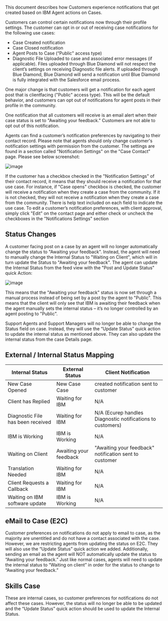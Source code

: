 This document describes how Customers experience notifications that get created based on IBM Agent actions on Cases. 

Customers can control certain notifications now through their profile settings. The customer can opt in or out of receiving case notifications for the following use cases:
* Case Created notification
* Case Closed notification
* Agent Posts to Case (“Public" access type)
* Diagnostic File Uploaded to case and associated error messages (if applicable). Files uploaded through Blue Diamond will not respect the client’s settings on receiving Diagnostic file alerts. If uploaded through Blue Diamond, Blue Diamond will send a notification until Blue Diamond is fully integrated with the Salesforce email process.

One major change is that customers will get a notification for each agent post that is clientfacing ("Public" access type). This will be the default behavior, and customers can opt out of notifications for agent posts in their profile in the community. 

One notification that all customers will receive is an email alert when their case status is set to "Awaiting your feedback." Customers are not able to opt out of this notification. 

Agents can find a customer’s notification preferences by navigating to their contact record. Please note that agents should only change customer's notification settings with permission from the customer. The settings are found in a section called "Notification Settings" on the "Case Contact" page. Please see below screenshot:

![image](https://media.github.ibm.com/user/19331/files/be28a2a6-b666-11e8-810f-760d5cb853d4)

If the customer has a checkbox checked in the "Notification Settings" of their contact record, it means that they should receive a notification for that use case. For instance, if "Case opens"
checkbox is checked, the customer will receive a notification when they create a case from the community. If it is not checked, they will not receive a notification when they create a case from the community. There is help text included on each field to indicate the use case. To edit a customer’s notification preferences, with client approval, simply click "Edit" on the contact page and either check or uncheck the checkboxes in the "Notifications Settings" section

## Status Changes
A customer facing post on a case by an agent will no longer automatically change the status to "Awaiting your feedback". Instead, the agent will need to manually change the Internal Status
to "Waiting on Client", which will in turn update the Status to "Awaiting your feedback". The agent can update the Internal Status from the feed view with the "Post and Update Status" quick Action:

![image](https://media.github.ibm.com/user/19331/files/433b544a-b665-11e8-9e55-6daa64e81155)

This means that the "Awaiting your feedback" status is now set through a manual process instead of being set by a post by the agent to "Public". This means that the client will
only see that IBM is awaiting their feedback when the agent manually sets the internal status – it’s no longer controlled by an agent posting to "Public". 

Support Agents and Support Managers will no longer be able to change the Status field on case. Instead, they will use the “Update Status” quick action to update the internal status as
mentioned above. They can also update the internal status from the case Details page.

## External / Internal Status Mapping

| Internal Status                   | External Status        | Client Notification                                        |
|-----------------------------------|------------------------|------------------------------------------------------------|
| New Case Opened                   | New Case Case          | created notification sent to customer                      |
| Client has Replied                | Waiting for IBM        | N/A                                                        |
| Diagnostic File has been received | Waiting for IBM        | N/A (Ecurep handles Diagnostic notifications to customers) |
| IBM is Working                    | IBM is Working         | N/A                                                        |
| Waiting on Client                 | Awaiting your feedback | "Awaiting your feedback" notification sent to customer     |
| Translation Needed                | Waiting for IBM        | N/A                                                        |
| Client Requests a Callback        | Waiting for IBM        | N/A                                                        |
| Waiting on IBM software update    | IBM is Working         | N/A                                                        |

## eMail to Case (E2C)
Customer preferences on notifications do not apply to email to case, as the majority are unentitled and do not have a contact associated with the case. However, we are restricting agents from updating the status on E2C. They will also use the “Update Status” quick action we added. Additionally, sending an email as the agent will NOT automatically update the status to “Awaiting your feedback.” Just like normal cases, agents will need to update the internal status to “Waiting on client” in order for the status to change to “Awaiting your feedback.” 

## Skills Case
These are internal cases, so customer preferences for notifications do not affect these cases. However, the status will no longer be able to be updated and the “Update Status” quick action should be used to update the Internal Status. 

